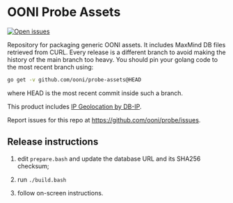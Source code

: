 # OONI Probe Assets

[![Open issues](https://img.shields.io/github/issues-raw/ooni/probe-engine/assets)](https://github.com/ooni/probe-engine/issues?q=label%3Aassets+is%3Aopen)

Repository for packaging generic OONI assets. It includes MaxMind DB files
retrieved from CURL. Every release is a different branch to avoid making
the history of the main branch too heavy. You should pin your golang code
to the most recent branch using:

```bash
go get -v github.com/ooni/probe-assets@HEAD
```

where HEAD is the most recent commit inside such a branch.

This product includes <a href='https://db-ip.com'>IP Geolocation by DB-IP</a>.

Report issues for this repo at https://github.com/ooni/probe/issues.

## Release instructions

1. edit `prepare.bash` and update the database URL and its SHA256 checksum;

2. run `./build.bash`

3. follow on-screen instructions.
